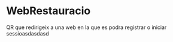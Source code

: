 # WebRestauracio
QR que redirigeix a una web en la que es podra registrar o iniciar sessioasdasdasd
